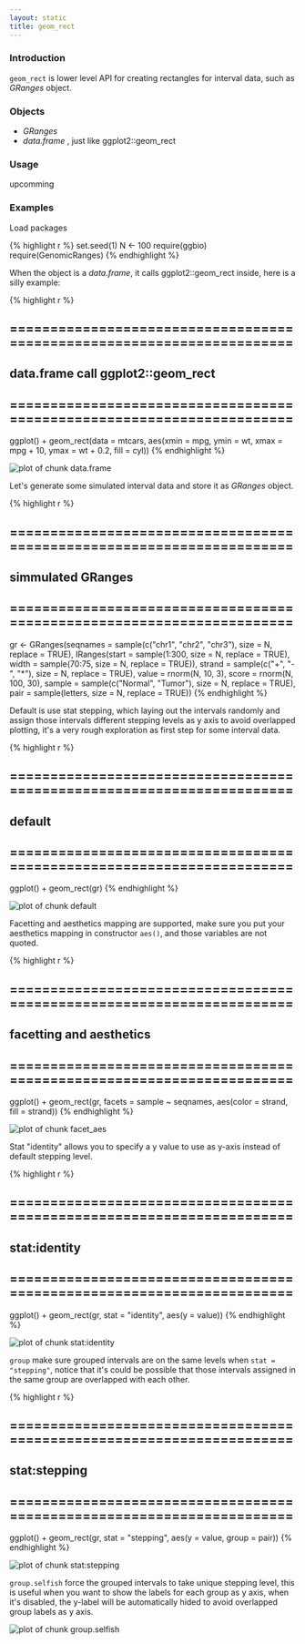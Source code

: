```yaml
---
layout: static
title: geom_rect
---
```





### Introduction
`geom_rect` is lower level API for creating rectangles for interval data,
such as *GRanges* object.

### Objects
  * *GRanges*
  * *data.frame* , just like ggplot2::geom_rect
  
### Usage
  upcomming
  
### Examples
Load packages


{% highlight r %}
set.seed(1)
N <- 100
require(ggbio)
require(GenomicRanges)
{% endhighlight %}




When the object is a *data.frame*, it calls ggplot2::geom_rect inside, here is a
silly example:


{% highlight r %}
## ======================================================================
## data.frame call ggplot2::geom_rect
## ======================================================================
ggplot() + geom_rect(data = mtcars, aes(xmin = mpg, ymin = wt, xmax = mpg + 
    10, ymax = wt + 0.2, fill = cyl))
{% endhighlight %}

![plot of chunk data.frame](geom_rect-data.frame.png) 



Let's generate some simulated interval data and store it as *GRanges* object.


{% highlight r %}
## ======================================================================
## simmulated GRanges
## ======================================================================
gr <- GRanges(seqnames = sample(c("chr1", "chr2", "chr3"), size = N, 
    replace = TRUE), IRanges(start = sample(1:300, size = N, replace = TRUE), 
    width = sample(70:75, size = N, replace = TRUE)), strand = sample(c("+", 
    "-", "*"), size = N, replace = TRUE), value = rnorm(N, 10, 3), score = rnorm(N, 
    100, 30), sample = sample(c("Normal", "Tumor"), size = N, replace = TRUE), 
    pair = sample(letters, size = N, replace = TRUE))
{% endhighlight %}





Default is use stat stepping, which laying out the intervals randomly and assign
those intervals different stepping levels as y axis to avoid overlapped
plotting, it's a very rough exploration as first step for some interval data.



{% highlight r %}
## ======================================================================
## default
## ======================================================================
ggplot() + geom_rect(gr)
{% endhighlight %}

![plot of chunk default](geom_rect-default.png) 


Facetting and aesthetics mapping are supported, make sure you put your
aesthetics mapping in constructor `aes()`, and those variables are not quoted.



{% highlight r %}
## ======================================================================
## facetting and aesthetics
## ======================================================================
ggplot() + geom_rect(gr, facets = sample ~ seqnames, aes(color = strand, 
    fill = strand))
{% endhighlight %}

![plot of chunk facet_aes](geom_rect-facet_aes.png) 


Stat "identity" allows you to specify a y value to use as y-axis instead of
default stepping level.



{% highlight r %}
## ======================================================================
## stat:identity
## ======================================================================
ggplot() + geom_rect(gr, stat = "identity", aes(y = value))
{% endhighlight %}

![plot of chunk stat:identity](geom_rect-stat:identity.png) 


`group` make sure grouped intervals are on the same levels when `stat =
"stepping"`,  notice that it's could be possible that those
intervals assigned in the same group are overlapped with each other.



{% highlight r %}
## ======================================================================
## stat:stepping
## ======================================================================
ggplot() + geom_rect(gr, stat = "stepping", aes(y = value, group = pair))
{% endhighlight %}

![plot of chunk stat:stepping](geom_rect-stat:stepping.png) 


`group.selfish` force the grouped intervals to take unique stepping level,
  this is useful when you want to show the labels for each group as y axis, when
  it's disabled, the y-label will be automatically hided to avoid overlapped
  group labels as y axis.

![plot of chunk group.selfish](geom_rect-group.selfish.png) 


